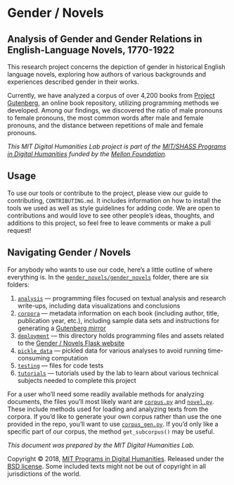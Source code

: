 # Gender / Novels

## Analysis of Gender and Gender Relations in English-Language Novels, 1770-1922

This research project concerns the depiction of gender in historical English language novels, exploring how authors of various backgrounds and experiences described gender in their works.

Currently, we have analyzed a corpus of over 4,200 books from [Project Gutenberg](https://www.gutenberg.org/), an online book repository, utilizing programming methods we developed. Among our findings, we discovered the ratio of male pronouns to female pronouns, the most common words after male and female pronouns, and the distance between repetitions of male and female pronouns.

*This MIT Digital Humanities Lab project is part of the [MIT/SHASS Programs in Digital Humanities](https://digitalhumanities.mit.edu/) funded by the [Mellon Foundation](https://www.mellon.org/).*

## Usage
To use our tools or contribute to the project, please view our guide to contributing, `CONTRIBUTING.md`. It includes information on how to install the tools we used as well as style guidelines for adding code. We are open to contributions and would love to see other people’s ideas, thoughts, and additions to this project, so feel free to leave comments or make a pull request!

## Navigating Gender / Novels

For anybody who wants to use our code, here’s a little outline of where everything is.
In the [`gender_novels/gender_novels`](https://github.com/dhmit/gender_novels/tree/master/gender_novels) folder, there are six folders: 

1. [`analysis`](https://github.com/dhmit/gender_novels/tree/master/gender_novels/analysis) — programming files focused on textual analysis and research write-ups, including data visualizations and conclusions
2. [`corpora`](https://github.com/dhmit/gender_novels/tree/master/gender_novels/corpora) — metadata information on each book (including author, title, publication year, etc.), including sample data sets and instructions for generating a [Gutenberg mirror](https://github.com/dhmit/gender_novels/tree/master/gender_novels/corpora/gutenberg_mirror_sample)
3. [`deployment`](https://github.com/dhmit/gender_novels/tree/master/gender_novels/deployment) — this directory holds programming files and assets related to the [Gender / Novels Flask website](http://gendernovels.digitalhumanitiesmit.org/) 
4. [`pickle_data`](https://github.com/dhmit/gender_novels/tree/master/gender_novels/pickle_data) — pickled data for various analyses to avoid running time-consuming computation
5. [`testing`](https://github.com/dhmit/gender_novels/tree/master/gender_novels/testing) — files for code tests
6. [`tutorials`](https://github.com/dhmit/gender_novels/tree/master/gender_novels/tutorials) — tutorials used by the lab to learn about various technical subjects needed to complete this project

For a user who’ll need some readily available methods for analyzing documents, the files you’ll most likely want are [`corpus.py`](https://github.com/dhmit/gender_novels/blob/master/gender_novels/corpus.py) and [`novel.py`](https://github.com/dhmit/gender_novels/blob/master/gender_novels/novel.py). These include methods used for loading and analyzing texts from the corpora. If you’d like to generate your own corpus rather than use the one provided in the repo, you’ll want to use [`corpus_gen.py`](https://github.com/dhmit/gender_novels/blob/master/gender_novels/corpus_gen.py). If you’d only like a specific part of our corpus, the method `get_subcorpus()` may be useful.  

*This document was prepared by the MIT Digital Humanities Lab.*

Copyright © 2018, [MIT Programs in Digital Humanities](https://digitalhumanities.mit.edu/). Released under the [BSD license](https://github.com/dhmit/gender_novels/blob/master/LICENSE).
Some included texts might not be out of copyright in all jurisdictions of the world.
